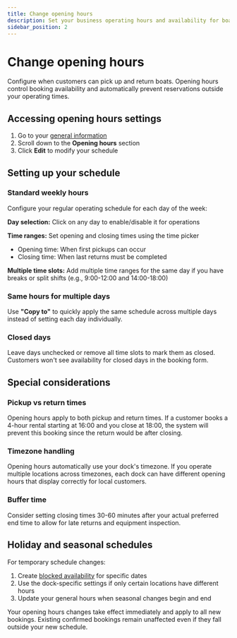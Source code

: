 ```yaml
---
title: Change opening hours
description: Set your business operating hours and availability for boat rentals
sidebar_position: 2
---
```


# Change opening hours

Configure when customers can pick up and return boats. Opening hours control booking availability and automatically prevent reservations outside your operating times.

## Accessing opening hours settings

1. Go to your [general information](https://dashboard.letsbook.app/general-information)
2. Scroll down to the **Opening hours** section
3. Click **Edit** to modify your schedule

## Setting up your schedule

### Standard weekly hours

Configure your regular operating schedule for each day of the week:

**Day selection:** Click on any day to enable/disable it for operations

**Time ranges:** Set opening and closing times using the time picker

- Opening time: When first pickups can occur
- Closing time: When last returns must be completed

**Multiple time slots:** Add multiple time ranges for the same day if you have breaks or split shifts (e.g., 9:00-12:00 and 14:00-18:00)

### Same hours for multiple days

Use **"Copy to"** to quickly apply the same schedule across multiple days instead of setting each day individually.

### Closed days

Leave days unchecked or remove all time slots to mark them as closed. Customers won't see availability for closed days in the booking form.

## Special considerations

### Pickup vs return times

Opening hours apply to both pickup and return times. If a customer books a 4-hour rental starting at 16:00 and you close at 18:00, the system will prevent this booking since the return would be after closing.

### Timezone handling

Opening hours automatically use your dock's timezone. If you operate multiple locations across timezones, each dock can have different opening hours that display correctly for local customers.

### Buffer time

Consider setting closing times 30-60 minutes after your actual preferred end time to allow for late returns and equipment inspection.

## Holiday and seasonal schedules

For temporary schedule changes:

1. Create [blocked availability](../../../day-to-day/blockout-periods.md) for specific dates
2. Use the dock-specific settings if only certain locations have different hours
3. Update your general hours when seasonal changes begin and end

Your opening hours changes take effect immediately and apply to all new bookings. Existing confirmed bookings remain unaffected even if they fall outside your new schedule.
